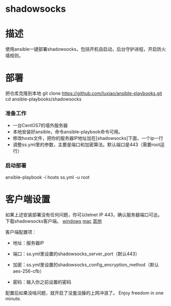shadowsocks
===

描述
===
使用ansible一键部署shadowsocks，包括开机自启动，后台守护进程，开启防火墙规则。

部署
===
把仓库克隆到本地
git clone https://github.com/luxiao/ansible-playbooks.git
cd ansible-playbooks/shadowsocks


### 准备工作
  * 一台CentOS7的墙外服务器
  * 本地安装好ansible，命令ansible-playbook命令可用。
  * 修改hosts文件，把你的服务器IP地址加在[shadowsocks]下面，一个ip一行
  * 调整ss.yml里的参数，主要是端口和加密算法。默认端口是443（需要root运行）

### 启动部署
ansible-playbook -i hosts ss.yml -u root

客户端设置
===
如果上述安装部署没有任何问题，你可以telnet IP 443，确认服务器端口可达。
下载shadowsocks客户端。
[windows](!https://github.com/shadowsocks/shadowsocks-windows/releases)
[mac](!https://github.com/shadowsocks/ShadowsocksX-NG/releases)
[其他](!https://github.com/Jigsaw-Code/outline-client/releases)

客户端配置项：

  * 地址：服务器IP

  * 端口：ss.yml里设置的shadowsocks_server_port（默认443）

  * 加密：ss.yml里设置的shadowsocks_config_encryption_method（默认aes-256-cfb）

  * 密码：输入你之前设置的密码

配置后如果没啥问题，就开启了没羞没臊的上网冲浪了。
Enjoy freedom in one minute.
